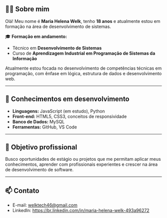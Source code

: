## 👩‍💻 Sobre mim

Olá! Meu nome é **Maria Helena Welk**, tenho **18 anos** e atualmente estou em formação na área de desenvolvimento de sistemas.

🎓 **Formação em andamento:**
- Técnico em **Desenvolvimento de Sistemas**
- Curso de **Aprendizagem Industrial em Programação de Sistemas da Informação**

Atualmente estou focada no desenvolvimento de competências técnicas em programação, com ênfase em lógica, estrutura de dados e desenvolvimento web.

---

## 🧠 Conhecimentos em desenvolvimento

- **Linguagens:** JavaScript (em estudo), Python
- **Front-end:** HTML5, CSS3, conceitos de responsividade
- **Banco de Dados:** MySQL
- **Ferramentas:** GitHub, VS Code

---

## 🎯 Objetivo profissional

Busco oportunidades de estágio ou projetos que me permitam aplicar meus conhecimentos, aprender com profissionais experientes e crescer na área de desenvolvimento de software.

---

## 📫 Contato

- E-mail: welktech46@gmail.com
- LinkedIn: https://br.linkedin.com/in/maria-helena-welk-493a96272
